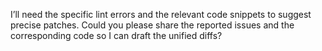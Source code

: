 I’ll need the specific lint errors and the relevant code snippets to suggest precise patches. Could you please share the reported issues and the corresponding code so I can draft the unified diffs?